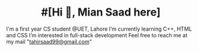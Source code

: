 <h1 align="center"> #[Hi 👋, Mian Saad here] </h1>


I'm a first year CS student @UET, Lahore
I’m currently learning C++, HTML and CSS
I’m interested in full-stack development
Feel free to reach me at my mail "tahirsaad99@gmail.com"
